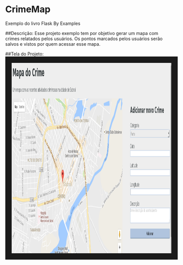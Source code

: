 # CrimeMap
Exemplo do livro Flask By Examples

##Descrição:
Esse projeto exemplo tem por objetivo gerar um mapa com crimes relatados pelos usuários. Os pontos marcados pelos usuários serão salvos e vistos por quem acessar esse mapa.

##Tela do Projeto:
<img src="img/tela.png" alt="CrimeMap" width="700" height="600" border="20" />
